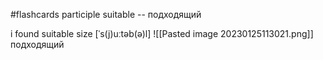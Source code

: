 #flashcards
participle
suitable -- подходящий
<!--SR:!2023-02-23,3,250-->
i found suitable size
[ˈs(j)uːtəb(ə)l]
![[Pasted image 20230125113021.png]]
подходящий

